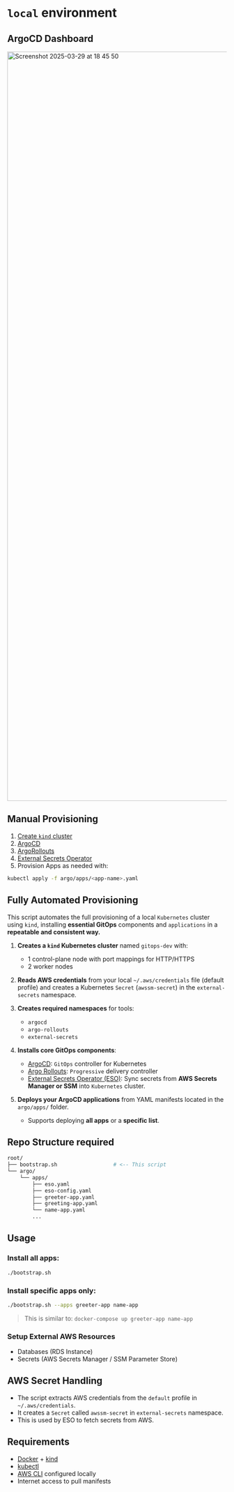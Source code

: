 # `local` environment

## ArgoCD Dashboard

<img width="1718" alt="Screenshot 2025-03-29 at 18 45 50" src="https://github.com/user-attachments/assets/9d4bbc64-96d2-4ac0-b708-6845811766c0" />

## Manual Provisioning

1. [Create `kind` cluster](/docs/kind/CLUSTER.md)
1. [ArgoCD](/docs/argo/ARGOCD.md)
2. [ArgoRollouts](/docs/argo/ARGOROLLOUTS.md)
3. [External Secrets Operator](/docs/eso/README.md)
4. Provision Apps as needed with:

```bash
kubectl apply -f argo/apps/<app-name>.yaml
```

## Fully Automated Provisioning

This script automates the full provisioning of a local `Kubernetes` cluster using `kind`, installing **essential GitOps** components and `applications` in a **repeatable and consistent way.**

1. **Creates a `kind` Kubernetes cluster** named `gitops-dev` with:
   - 1 control-plane node with port mappings for HTTP/HTTPS
   - 2 worker nodes

2. **Reads AWS credentials** from your local `~/.aws/credentials` file (default profile) and creates a Kubernetes `Secret` (`awssm-secret`) in the `external-secrets` namespace.

3. **Creates required namespaces** for tools:
   - `argocd`
   - `argo-rollouts`
   - `external-secrets`

4. **Installs core GitOps components**:
   - [ArgoCD](https://argo-cd.readthedocs.io/): `GitOps` controller for Kubernetes
   - [Argo Rollouts](https://argoproj.github.io/argo-rollouts/): `Progressive` delivery controller
   - [External Secrets Operator (ESO)](https://external-secrets.io/): Sync secrets from **AWS Secrets Manager or SSM** into `Kubernetes` cluster.

5. **Deploys your ArgoCD applications** from YAML manifests located in the `argo/apps/` folder.
   - Supports deploying **all apps** or a **specific list**.

## Repo Structure required

```bash
root/
├── bootstrap.sh                  # <-- This script
└── argo/
    └── apps/
        ├── eso.yaml
        ├── eso-config.yaml
        ├── greeter-app.yaml
        ├── greeting-app.yaml
        └── name-app.yaml
        ...
```

## Usage

### Install all apps:

```bash
./bootstrap.sh
```

### Install specific apps only:

```bash
./bootstrap.sh --apps greeter-app name-app
```

> This is similar to: `docker-compose up greeter-app name-app`

### Setup External AWS Resources

- Databases (RDS Instance)
- Secrets (AWS Secrets Manager / SSM Parameter Store)

## AWS Secret Handling

- The script extracts AWS credentials from the `default` profile in `~/.aws/credentials`.
- It creates a `Secret` called `awssm-secret` in `external-secrets` namespace.
- This is used by ESO to fetch secrets from AWS.

## Requirements

- [Docker](https://www.docker.com/) + [kind](https://kind.sigs.k8s.io/)
- [kubectl](https://kubernetes.io/docs/tasks/tools/)
- [AWS CLI](https://aws.amazon.com/cli/) configured locally
- Internet access to pull manifests
